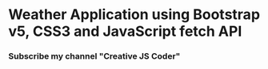 # Weather Application using Bootstrap v5, CSS3 and JavaScript fetch API
### Subscribe my channel "Creative JS Coder"
